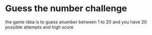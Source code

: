 <h1>Guess the number challenge</h1>
<p>the game idea is to guess anumber between 1 to 20  and you have 20  possible attempts and high score</p>
